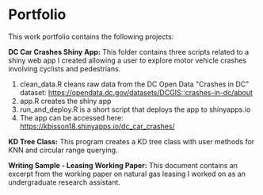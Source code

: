 # Portfolio

This work portfolio contains the following projects:

**DC Car Crashes Shiny App:** This folder contains three scripts related to a shiny web app I created allowing a user to explore motor vehicle crashes involving cyclists and pedestrians.
1. clean_data.R cleans raw data from the DC Open Data "Crashes in DC" dataset: https://opendata.dc.gov/datasets/DCGIS::crashes-in-dc/about
2. app.R creates the shiny app
3. run_and_deploy.R is a short script that deploys the app to shinyapps.io
4. The app can be accessed here: https://kbisson18.shinyapps.io/dc_car_crashes/

**KD Tree Class:** This program creates a KD tree class with user methods for KNN and circular range querying.

**Writing Sample - Leasing Working Paper:** This document contains an excerpt from the working paper on natural gas leasing I worked on as an undergraduate research assistant.
